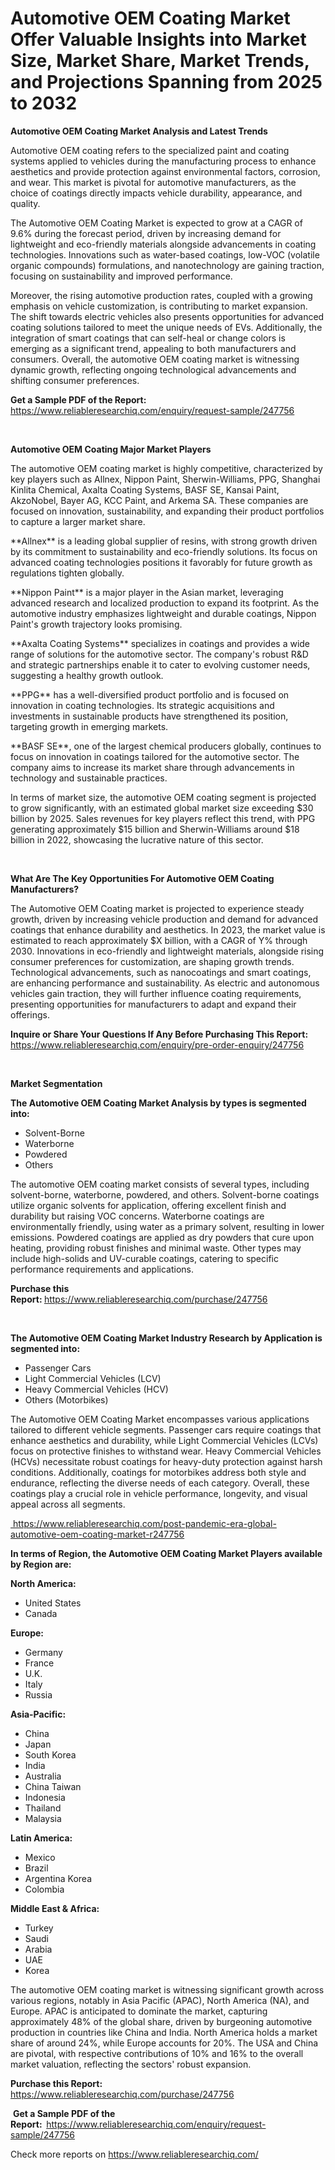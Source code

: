 <p><h1>Automotive OEM Coating Market Offer Valuable Insights into Market Size, Market Share, Market Trends, and Projections Spanning from 2025 to 2032</h1></p><p><strong>Automotive OEM Coating Market Analysis and Latest Trends</strong></p>
<p><p>Automotive OEM coating refers to the specialized paint and coating systems applied to vehicles during the manufacturing process to enhance aesthetics and provide protection against environmental factors, corrosion, and wear. This market is pivotal for automotive manufacturers, as the choice of coatings directly impacts vehicle durability, appearance, and quality.</p><p>The Automotive OEM Coating Market is expected to grow at a CAGR of 9.6% during the forecast period, driven by increasing demand for lightweight and eco-friendly materials alongside advancements in coating technologies. Innovations such as water-based coatings, low-VOC (volatile organic compounds) formulations, and nanotechnology are gaining traction, focusing on sustainability and improved performance.</p><p>Moreover, the rising automotive production rates, coupled with a growing emphasis on vehicle customization, is contributing to market expansion. The shift towards electric vehicles also presents opportunities for advanced coating solutions tailored to meet the unique needs of EVs. Additionally, the integration of smart coatings that can self-heal or change colors is emerging as a significant trend, appealing to both manufacturers and consumers. Overall, the automotive OEM coating market is witnessing dynamic growth, reflecting ongoing technological advancements and shifting consumer preferences.</p></p>
<p><strong>Get a Sample PDF of the Report:&nbsp;</strong> <a href="https://www.reliableresearchiq.com/enquiry/request-sample/247756?utm_campaign=3200&utm_medium=2&utm_source=Github&utm_content=ia&utm_term=30032025&utm_id=automotive-oem-coating">https://www.reliableresearchiq.com/enquiry/request-sample/247756</a></p>
<p>&nbsp;</p>
<p><strong>Automotive OEM Coating Major Market Players</strong></p>
<p><p>The automotive OEM coating market is highly competitive, characterized by key players such as Allnex, Nippon Paint, Sherwin-Williams, PPG, Shanghai Kinlita Chemical, Axalta Coating Systems, BASF SE, Kansai Paint, AkzoNobel, Bayer AG, KCC Paint, and Arkema SA. These companies are focused on innovation, sustainability, and expanding their product portfolios to capture a larger market share.</p><p>**Allnex** is a leading global supplier of resins, with strong growth driven by its commitment to sustainability and eco-friendly solutions. Its focus on advanced coating technologies positions it favorably for future growth as regulations tighten globally.</p><p>**Nippon Paint** is a major player in the Asian market, leveraging advanced research and localized production to expand its footprint. As the automotive industry emphasizes lightweight and durable coatings, Nippon Paint's growth trajectory looks promising.</p><p>**Axalta Coating Systems** specializes in coatings and provides a wide range of solutions for the automotive sector. The company's robust R&D and strategic partnerships enable it to cater to evolving customer needs, suggesting a healthy growth outlook.</p><p>**PPG** has a well-diversified product portfolio and is focused on innovation in coating technologies. Its strategic acquisitions and investments in sustainable products have strengthened its position, targeting growth in emerging markets.</p><p>**BASF SE**, one of the largest chemical producers globally, continues to focus on innovation in coatings tailored for the automotive sector. The company aims to increase its market share through advancements in technology and sustainable practices.</p><p>In terms of market size, the automotive OEM coating segment is projected to grow significantly, with an estimated global market size exceeding $30 billion by 2025. Sales revenues for key players reflect this trend, with PPG generating approximately $15 billion and Sherwin-Williams around $18 billion in 2022, showcasing the lucrative nature of this sector.</p></p>
<p>&nbsp;</p>
<p><strong>What Are The Key Opportunities For Automotive OEM Coating Manufacturers?</strong></p>
<p><p>The Automotive OEM Coating market is projected to experience steady growth, driven by increasing vehicle production and demand for advanced coatings that enhance durability and aesthetics. In 2023, the market value is estimated to reach approximately $X billion, with a CAGR of Y% through 2030. Innovations in eco-friendly and lightweight materials, alongside rising consumer preferences for customization, are shaping growth trends. Technological advancements, such as nanocoatings and smart coatings, are enhancing performance and sustainability. As electric and autonomous vehicles gain traction, they will further influence coating requirements, presenting opportunities for manufacturers to adapt and expand their offerings.</p></p>
<p><strong>Inquire or Share Your Questions If Any Before Purchasing This Report:</strong> <a href="https://www.reliableresearchiq.com/enquiry/pre-order-enquiry/247756?utm_campaign=3200&utm_medium=2&utm_source=Github&utm_content=ia&utm_term=30032025&utm_id=automotive-oem-coating">https://www.reliableresearchiq.com/enquiry/pre-order-enquiry/247756</a></p>
<p>&nbsp;</p>
<p><strong>Market Segmentation</strong></p>
<p><strong>The Automotive OEM Coating Market Analysis by types is segmented into:</strong></p>
<p><ul><li>Solvent-Borne</li><li>Waterborne</li><li>Powdered</li><li>Others</li></ul></p>
<p><p>The automotive OEM coating market consists of several types, including solvent-borne, waterborne, powdered, and others. Solvent-borne coatings utilize organic solvents for application, offering excellent finish and durability but raising VOC concerns. Waterborne coatings are environmentally friendly, using water as a primary solvent, resulting in lower emissions. Powdered coatings are applied as dry powders that cure upon heating, providing robust finishes and minimal waste. Other types may include high-solids and UV-curable coatings, catering to specific performance requirements and applications.</p></p>
<p><strong>Purchase this Report:&nbsp;</strong><a href="https://www.reliableresearchiq.com/purchase/247756?utm_campaign=3200&utm_medium=2&utm_source=Github&utm_content=ia&utm_term=30032025&utm_id=automotive-oem-coating">https://www.reliableresearchiq.com/purchase/247756</a></p>
<p>&nbsp;</p>
<p><strong>The Automotive OEM Coating Market Industry Research by Application is segmented into:</strong></p>
<p><ul><li>Passenger Cars</li><li>Light Commercial Vehicles (LCV)</li><li>Heavy Commercial Vehicles (HCV)</li><li>Others (Motorbikes)</li></ul></p>
<p><p>The Automotive OEM Coating Market encompasses various applications tailored to different vehicle segments. Passenger cars require coatings that enhance aesthetics and durability, while Light Commercial Vehicles (LCVs) focus on protective finishes to withstand wear. Heavy Commercial Vehicles (HCVs) necessitate robust coatings for heavy-duty protection against harsh conditions. Additionally, coatings for motorbikes address both style and endurance, reflecting the diverse needs of each category. Overall, these coatings play a crucial role in vehicle performance, longevity, and visual appeal across all segments.</p></p>
<p><a href="https://www.reliableresearchiq.com/post-pandemic-era-global-automotive-oem-coating-market-r247756?utm_campaign=3200&utm_medium=2&utm_source=Github&utm_content=ia&utm_term=30032025&utm_id=automotive-oem-coating">&nbsp;https://www.reliableresearchiq.com/post-pandemic-era-global-automotive-oem-coating-market-r247756</a></p>
<p><strong>In terms of Region, the Automotive OEM Coating Market Players available by Region are:</strong></p>
<p>
    <p> <strong> North America: </strong>
        <ul>
            <li>United States</li>
            <li>Canada</li>
        </ul>
        </p> 
    <p> <strong> Europe: </strong>
        <ul>
            <li>Germany</li>
            <li>France</li>
            <li>U.K.</li>
            <li>Italy</li>
            <li>Russia</li>
        </ul>
        </p> 
    <p> <strong> Asia-Pacific: </strong>
        <ul>
            <li>China</li>
            <li>Japan</li>
            <li>South Korea</li>
            <li>India</li>
            <li>Australia</li>
            <li>China Taiwan</li>
            <li>Indonesia</li>
            <li>Thailand</li>
            <li>Malaysia</li>
        </ul>
        </p> 
    <p> <strong> Latin America: </strong>
        <ul>
            <li>Mexico</li>
            <li>Brazil</li>
            <li>Argentina Korea</li>
            <li>Colombia</li>
        </ul>
        </p> 
    <p> <strong> Middle East & Africa: </strong>
        <ul>
            <li>Turkey</li>
            <li>Saudi</li>
            <li>Arabia</li>
            <li>UAE</li>
            <li>Korea</li>
        </ul>
    </p>
    </p>
<p><p>The automotive OEM coating market is witnessing significant growth across various regions, notably in Asia Pacific (APAC), North America (NA), and Europe. APAC is anticipated to dominate the market, capturing approximately 48% of the global share, driven by burgeoning automotive production in countries like China and India. North America holds a market share of around 24%, while Europe accounts for 20%. The USA and China are pivotal, with respective contributions of 10% and 16% to the overall market valuation, reflecting the sectors' robust expansion.</p></p>
<p><strong>Purchase this Report: </strong><a href="https://www.reliableresearchiq.com/purchase/247756?utm_campaign=3200&utm_medium=2&utm_source=Github&utm_content=ia&utm_term=30032025&utm_id=automotive-oem-coating">https://www.reliableresearchiq.com/purchase/247756</a></p>
<p>&nbsp;<strong>Get a Sample PDF of the Report:&nbsp;&nbsp;</strong><a href="https://www.reliableresearchiq.com/enquiry/request-sample/247756?utm_campaign=3200&utm_medium=2&utm_source=Github&utm_content=ia&utm_term=30032025&utm_id=automotive-oem-coating">https://www.reliableresearchiq.com/enquiry/request-sample/247756</a></p>
<p><strong></strong></p>
<p>Check more reports on <a href="https://www.reliableresearchiq.com/?utm_campaign=3200&utm_medium=2&utm_source=Github&utm_content=ia&utm_term=30032025&utm_id=automotive-oem-coating">https://www.reliableresearchiq.com/</a></p>
